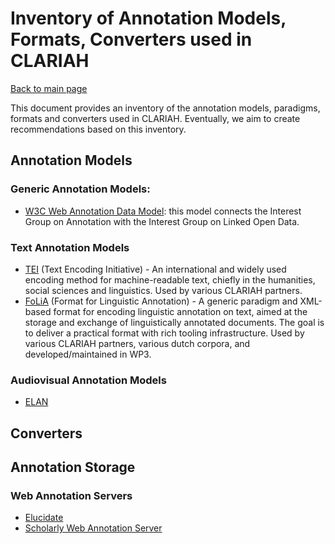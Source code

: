 # Inventory of Annotation Models, Formats, Converters used in CLARIAH

[Back to main page](./README.md)

This document provides an inventory of the annotation models, paradigms, formats and converters used in CLARIAH. Eventually, we aim to create recommendations based on this inventory.

## Annotation Models

### Generic Annotation Models:

- [W3C Web Annotation Data Model](https://www.w3.org/TR/annotation-model/): this model connects the Interest Group on Annotation with the Interest Group on Linked Open Data.

### Text Annotation Models

- [TEI](https://tei-c.org) (Text Encoding Initiative) -  An international and widely used encoding method for
    machine-readable text, chiefly in the humanities, social sciences and linguistics. Used by various CLARIAH partners.
- [FoLiA](https://proycon.github.io/folia/) (Format for Linguistic Annotation) - A generic paradigm and XML-based format for encoding linguistic annotation on text, aimed at the storage and exchange of linguistically annotated documents. The goal is to deliver a practical format with rich tooling infrastructure. Used by various CLARIAH partners, various dutch corpora, and developed/maintained in WP3.


### Audiovisual Annotation Models

- [ELAN](https://archive.mpi.nl/tla/elan)

## Converters



## Annotation Storage

### Web Annotation Servers

- [Elucidate](https://github.com/dlcs/elucidate-server)
- [Scholarly Web Annotation Server](https://github.com/CLARIAH/scholarly-web-annotation-server)

